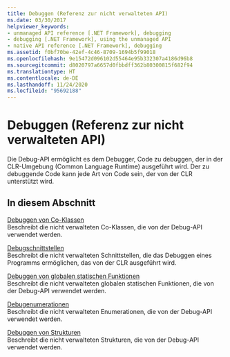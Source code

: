 ```yaml
---
title: Debuggen (Referenz zur nicht verwalteten API)
ms.date: 03/30/2017
helpviewer_keywords:
- unmanaged API reference [.NET Framework], debugging
- debugging [.NET Framework], using the unmanaged API
- native API reference [.NET Framework], debugging
ms.assetid: f0bf70be-42ef-4c46-8709-1694b5f99018
ms.openlocfilehash: 9e15472d096102d55464e95b332307a4186d96b8
ms.sourcegitcommit: d8020797a6657d0fbbdff362b80300815f682f94
ms.translationtype: HT
ms.contentlocale: de-DE
ms.lasthandoff: 11/24/2020
ms.locfileid: "95692188"
---
```

# <a name="debugging-unmanaged-api-reference"></a>Debuggen (Referenz zur nicht verwalteten API)

Die Debug-API ermöglicht es dem Debugger, Code zu debuggen, der in der CLR-Umgebung (Common Language Runtime) ausgeführt wird. Der zu debuggende Code kann jede Art von Code sein, der von der CLR unterstützt wird.  
  
## <a name="in-this-section"></a>In diesem Abschnitt  

 [Debuggen von Co-Klassen](debugging-coclasses.md)  
 Beschreibt die nicht verwalteten Co-Klassen, die von der Debug-API verwendet werden.  
  
 [Debugschnittstellen](debugging-interfaces.md)  
 Beschreibt die nicht verwalteten Schnittstellen, die das Debuggen eines Programms ermöglichen, das von der CLR ausgeführt wird.  
  
 [Debuggen von globalen statischen Funktionen](debugging-global-static-functions.md)  
 Beschreibt die nicht verwalteten globalen statischen Funktionen, die von der Debug-API verwendet werden.  
  
 [Debugenumerationen](debugging-enumerations.md)  
 Beschreibt die nicht verwalteten Enumerationen, die von der Debug-API verwendet werden.  
  
 [Debuggen von Strukturen](debugging-structures.md)  
 Beschreibt die nicht verwalteten Strukturen, die von der Debug-API verwendet werden.
